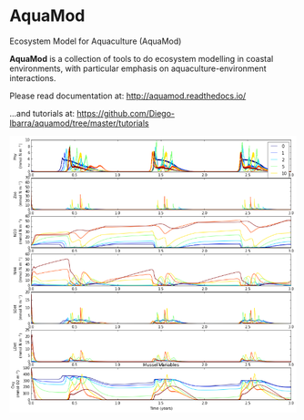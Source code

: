 # AquaMod
Ecosystem Model for Aquaculture (AquaMod)

**AquaMod** is a collection of tools to do ecosystem modelling in coastal environments, 
with particular emphasis on aquaculture-environment interactions.

Please read documentation at: http://aquamod.readthedocs.io/

...and tutorials at: https://github.com/Diego-Ibarra/aquamod/tree/master/tutorials

![alt tag](https://github.com/Diego-Ibarra/aquamod/blob/master/static/ecosys1.png)